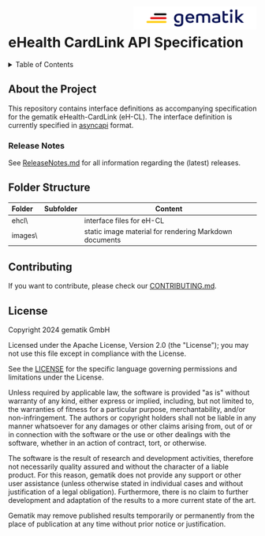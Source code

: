 <img align="right" width="250" height="47" src="images/Gematik_Logo_Flag_With_Background.png"/><br/>

# eHealth CardLink API Specification

<details>
  <summary>Table of Contents</summary>
  <ol>
    <li>
      <a href="#about-the-project">About The Project</a>
       <ul>
        <li><a href="#release-notes">Release Notes</a></li>
      </ul>
	</li>
    <li><a href="#Folder-Structure">Folder Structure</a></li>
    <li><a href="#contributing">Contributing</a></li>
    <li><a href="#license">License</a></li>
  </ol>
</details>

 ## About the Project
This repository contains interface definitions as accompanying specification for
the gematik eHealth-CardLink (eH-CL).
The interface definition is currently specified in
[asyncapi](https://www.asyncapi.com/) format.

### Release Notes
See [ReleaseNotes.md](./ReleaseNotes.md) for all information regarding the
(latest) releases.

 ## Folder Structure

| Folder   | Subfolder | Content                                                |
|:---------|-----------|--------------------------------------------------------|
| ehcl\    |           | interface files for eH-CL                              |
| images\  |           | static image material for rendering Markdown documents |

## Contributing
If you want to contribute, please check our [CONTRIBUTING.md](./CONTRIBUTING.md).

## License

Copyright 2024 gematik GmbH

Licensed under the Apache License, Version 2.0 (the "License"); you may not use
this file except in compliance with the License.

See the [LICENSE](./LICENSE) for the specific language governing permissions and
limitations under the License.

Unless required by applicable law, the software is provided "as is" without
warranty of any kind, either express or implied, including, but not limited to,
the warranties of fitness for a particular purpose, merchantability, and/or 
non-infringement.
The authors or copyright holders shall not be liable in any manner whatsoever
for any damages or other claims arising from, out of or in connection with the
software or the use or other dealings with the software, whether in an action
of contract, tort, or otherwise.

The software is the result of research and development activities, therefore not
necessarily quality assured and without the character of a liable product.
For this reason, gematik does not provide any support or other user assistance
(unless otherwise stated in individual cases and without justification of a
legal obligation). Furthermore, there is no claim to further development and 
adaptation of the results to a more current state of the art.

Gematik may remove published results temporarily or permanently from the place
of publication at any time without prior notice or justification.
